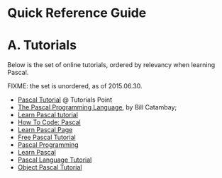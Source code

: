 Quick Reference Guide
=====================

# A. Tutorials

Below is the set of online tutorials, ordered by relevancy when learning Pascal.

FIXME: the set is unordered, as of 2015.06.30.

- [Pascal Tutorial](http://www.tutorialspoint.com/pascal/) @ Tutorials Point
- [The Pascal Programming Language](http://www.pascal-central.com/ppl/index.html), by Bill Catambay;
- [Learn Pascal tutorial](http://www.taoyue.com/tutorials/pascal/)
- [How To Code: Pascal](http://www.allegro.com/papers/htpp.html)
- [Learn Pascal Page](http://www.algonet.se/~khaan/tutor/index.html)
- [Free Pascal Tutorial](http://www.schoolfreeware.com/Free_Pascal_Tutorials.html)
- [Pascal Programming](http://www.pascal-programming.info/index.php)
- [Learn Pascal](http://www.exam.gr/pascal/Docs/tutorial1/intro.html)
- [Pascal Language Tutorial](http://www.oocities.org/hotdogcom/ptutor/paslist.html)
- [Object Pascal Tutorial](http://wiki.freepascal.org/Object_Pascal_Tutorial)
